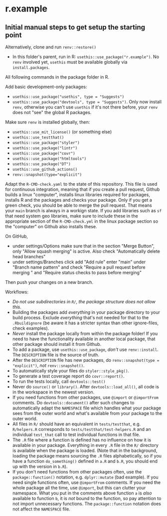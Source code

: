 # r.example


## Initial manual steps to get setup the starting point

Alternatively, clone and run `renv::restore()`

- In this folder's parent, run in R: `usethis::use_package("r.example")`. No `renv` involved yet, `usethis` must be available globally via `install.packages`.

All following commands in the package folder in R.

Add basic development-only packages:
    
- `usethis::use_package("usethis", type = "Suggests")`
- `usethis::use_package("devtools", type = "Suggests")`. Only now install `renv`, otherwise you can't use `usethis` if it's not there before, your `renv` does not "see" the global R packages. 

Make sure `renv` is installed globally, then:

- `usethis::use_mit_license()` (or something else)
- `usethis::use_testthat()`
- `usethis::use_package("styler")`
- `usethis::use_package("lintr")`
- `usethis::use_package("covr")`
- `usethis::use_package("htmltools")`
- `usethis::use_package("DT")`
- `usethis::use_github_actions()`
- `renv::snapshot(type="explicit")`

Adapt the `R-CMD-check.yaml` to the state of this repository. This file is used for continuous integration, meaning that if you create a pull request, Github builds a linux "computer", installs linux libraries required for packages, installs R and the packages and checks your package. Only if you get a green check, you should be able to merge the pull request. That means your `main` branch is always in a workign state. If you add libraries such as `sf` that need system geo libraries, make sure to include these in the appropriate section of the `R-CMD-check.yml` in the linux package section so the "computer" on Github also installs these.

On GitHub, 
- under settings/Options make sure that in the section "Merge Button", only "Allow squash merging" is active. Also check "Automatically delete head branches"
- under settings/Branches click add "Add rule" enter "main" under "Branch name pattern" and check "Require a pull request before merging " and "Require status checks to pass before merging"

Then push your changes on a new branch.

Workflows:
- _Do not use subdirectories in `R/`, the package structure does not allow this._ 
- Building the packages add _everything_ in your package directory to your build process. Exclude _everything_ that's not needed for that to the `.Rbuildignore` (be aware it has a stricter syntax than other ignore-files, check examples).
- _Never_ install the package locally from within the package folder! If you need to have the functionality available in another local package, that other package should install it from Github.
- To add a package, use `usethis::use_package`, _don't_ use `renv::install`. The `DESCRIPTION` file is the source of truth.
- After the `DESCRIPTION` file has new packages, do `renv::snapshot(type = "explicit")`, _not_ `renv::snapshot()`.
- To automatically style your files do `styler::style_pkg()`.
- To generate a test coverage report do `covr::report()`.
- To run the tests locally, call `devtools::test()`
- Never do `source()` or `library()`. After `devtools::load_all()`, all code is in the workspace in the newest version.
- If you need functions from other packages, use `@import` or `@importFrom` comments. Do `devtools::document()` after such changes to automatically adapt the `NAMESPACE` file which handles what your package sees from the outer world and what's available from your package to the outer world.
- All files in `R/` should have an equivalent in `tests/testthat`, e.g. `R/helpers.R` corresponds to `tests/testthat/test-helpers.R` and an individual `test_that` call to test individual functions in that file.
- The `.R` file where a function is defined has no influence on how it is available in your package. Everything in every `.R` file in the `R/` directory is available when the package is loaded. (Note that in the background, loading the package means sourcing the `.R` files alphabetically, so if you have a function `do_something()` defined in `a.R` and `b.R`, you should end up with the version in `b.R`).
- If you don't need functions from other packages often, use the `package::function()` notation, e.g. `dplyr::mutate` (bad example). If you need single functions often, use `@importFrom` comments. If you need the whole package all the time, use `@import`, but this can clutter your namespace. What you put in the comments above function `a` is _also_ available to function `b`, it is _not_ bound to the function, so pay attention to not import unnecessary functions. The `package::function` notation does not affect the `NAMESPACE` file.